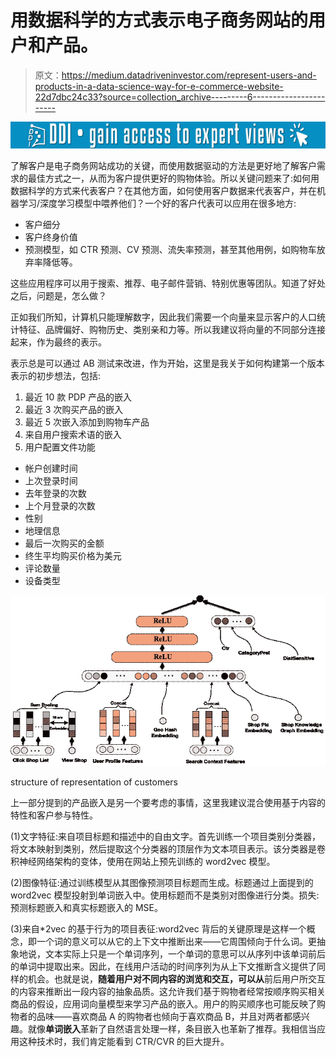 # 用数据科学的方式表示电子商务网站的用户和产品。

> 原文：<https://medium.datadriveninvestor.com/represent-users-and-products-in-a-data-science-way-for-e-commerce-website-22d7dbc24c33?source=collection_archive---------6----------------------->

[![](img/95ab3d0ad163f3435ff4d32a790dc986.png)](http://www.track.datadriveninvestor.com/1B9E)

了解客户是电子商务网站成功的关键，而使用数据驱动的方法是更好地了解客户需求的最佳方式之一，从而为客户提供更好的购物体验。所以关键问题来了:如何用数据科学的方式来代表客户？在其他方面，如何使用客户数据来代表客户，并在机器学习/深度学习模型中喂养他们？一个好的客户代表可以应用在很多地方:

*   客户细分
*   客户终身价值
*   预测模型，如 CTR 预测、CV 预测、流失率预测，甚至其他用例，如购物车放弃率降低等。

这些应用程序可以用于搜索、推荐、电子邮件营销、特别优惠等团队。知道了好处之后，问题是，怎么做？

正如我们所知，计算机只能理解数字，因此我们需要一个向量来显示客户的人口统计特征、品牌偏好、购物历史、类别亲和力等。所以我建议将向量的不同部分连接起来，作为最终的表示。

表示总是可以通过 AB 测试来改进，作为开始，这里是我关于如何构建第一个版本表示的初步想法，包括:

1.  最近 10 款 PDP 产品的嵌入
2.  最近 3 次购买产品的嵌入
3.  最近 5 次嵌入添加到购物车产品
4.  来自用户搜索术语的嵌入
5.  用户配置文件功能

*   帐户创建时间
*   上次登录时间
*   去年登录的次数
*   上个月登录的次数
*   性别
*   地理信息
*   最后一次购买的金额
*   终生平均购买价格为美元
*   评论数量
*   设备类型

![](img/de184d55f7d90c8acb09be26f6c3288d.png)

structure of representation of customers

上一部分提到的产品嵌入是另一个要考虑的事情，这里我建议混合使用基于内容的特性和客户参与特性。

(1)文字特征:来自项目标题和描述中的自由文字。首先训练一个项目类别分类器，将文本映射到类别，然后提取这个分类器的顶层作为文本项目表示。该分类器是卷积神经网络架构的变体，使用在网站上预先训练的 word2vec 模型。

(2)图像特征:通过训练模型从其图像预测项目标题而生成。标题通过上面提到的 word2vec 模型投射到单词嵌入中。使用标题而不是类别对图像进行分类。损失:预测标题嵌入和真实标题嵌入的 MSE。

(3)来自*2vec 的基于行为的项目表征:word2vec 背后的关键原理是这样一个概念，即一个词的意义可以从它的上下文中推断出来——它周围倾向于什么词。更抽象地说，文本实际上只是一个单词序列，一个单词的意思可以从序列中该单词前后的单词中提取出来。因此，在线用户活动的时间序列为从上下文推断含义提供了同样的机会。也就是说，**随着用户对不同内容的浏览和交互，可以从**前后用户所交互的内容来推断出一段内容的抽象品质。这允许我们基于购物者经常按顺序购买相关商品的假设，应用词向量模型来学习产品的嵌入。用户的购买顺序也可能反映了购物者的品味——喜欢商品 A 的购物者也倾向于喜欢商品 B，并且对两者都感兴趣。就像**单词嵌入**革新了自然语言处理一样，条目嵌入也革新了推荐。我相信当应用这种技术时，我们肯定能看到 CTR/CVR 的巨大提升。